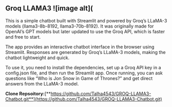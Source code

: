 **Groq LLAMA3**
![image alt](
---------------

This is a simple chatbot built with Streamlit and powered by Groq’s LLaMA-3 models (llama3-8b-8192, llama3-70b-8192). It was originally made for OpenAI’s GPT models but later updated to use the Groq API, which is faster and free to start.

The app provides an interactive chatbot interface in the browser using Streamlit. Responses are generated by Groq’s LLaMA-3 models, making the chatbot lightweight and quick.

To use it, you need to install the dependencies, set up a Groq API key in a config.json file, and then run the Streamlit app. Once running, you can ask questions like “Who is Jon Snow in Game of Thrones?” and get direct answers from the LLaMA-3 model.

**Clone Repsoitory:**[**https://github.com/Talha4543/GROQ-LLAMA3-Chatbot.git**](https://github.com/Talha4543/GROQ-LLAMA3-Chatbot.git)

